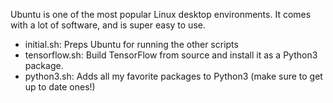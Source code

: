 Ubuntu is one of the most popular Linux desktop environments. It comes with a lot of software, and is super easy to use.

- initial.sh: Preps Ubuntu for running the other scripts
- tensorflow.sh: Build TensorFlow from source and install it as a Python3 package.
- python3.sh: Adds all my favorite packages to Python3 (make sure to get up to date ones!)
